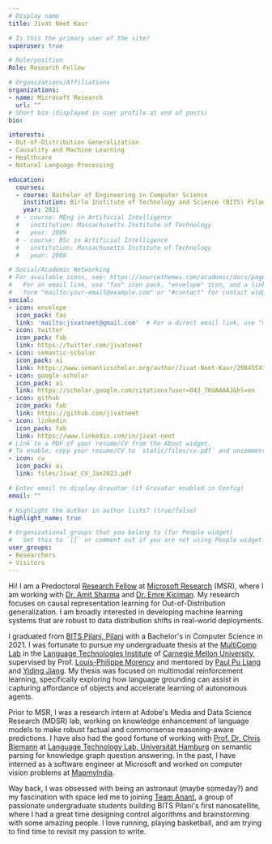 ```yaml
---
# Display name
title: Jivat Neet Kaur

# Is this the primary user of the site?
superuser: true

# Role/position
Role: Research Fellow

# Organizations/Affiliations
organizations:
- name: Microsoft Research
  url: ""
# Short bio (displayed in user profile at end of posts)
bio: 

interests:
- Out-of-Distribution Generalization
- Causality and Machine Learning
- Healthcare
- Natural Language Processing

education:
  courses:
  - course: Bachelor of Engineering in Computer Science
    institution: Birla Institute of Technology and Science (BITS) Pilani, Pilani
    year: 2021
  # - course: MEng in Artificial Intelligence
  #   institution: Massachusetts Institute of Technology
  #   year: 2009
  # - course: BSc in Artificial Intelligence
  #   institution: Massachusetts Institute of Technology
  #   year: 2008

# Social/Academic Networking
# For available icons, see: https://sourcethemes.com/academic/docs/page-builder/#icons
#   For an email link, use "fas" icon pack, "envelope" icon, and a link in the
#   form "mailto:your-email@example.com" or "#contact" for contact widget.
social:
- icon: envelope
  icon_pack: fas
  link: 'mailto:jivatneet@gmail.com'  # For a direct email link, use "mailto:test@example.org".
- icon: twitter
  icon_pack: fab
  link: https://twitter.com/jivatneet
- icon: semantic-scholar
  icon_pack: ai
  link: https://www.semanticscholar.org/author/Jivat-Neet-Kaur/2084554148
- icon: google-scholar
  icon_pack: ai
  link: https://scholar.google.com/citations?user=O43_7KUAAAAJ&hl=en
- icon: github
  icon_pack: fab
  link: https://github.com/jivatneet
- icon: linkedin
  icon_pack: fab
  link: https://www.linkedin.com/in/jivat-neet
# Link to a PDF of your resume/CV from the About widget.
# To enable, copy your resume/CV to `static/files/cv.pdf` and uncomment the lines below.
- icon: cv
  icon_pack: ai
  link: files/Jivat_CV_Jan2023.pdf

# Enter email to display Gravatar (if Gravatar enabled in Config)
email: ""

# Highlight the author in author lists? (true/false)
highlight_name: true

# Organizational groups that you belong to (for People widget)
#   Set this to `[]` or comment out if you are not using People widget.
user_groups:
- Researchers
- Visitors
---
```


Hi! I am a Predoctoral [Research Fellow](https://www.microsoft.com/en-us/research/academic-program/research-fellows-program-at-microsoft-research-india/) at [Microsoft Research](https://www.microsoft.com/en-us/research/lab/microsoft-research-india/) (MSR), where I am working with [Dr. Amit Sharma](http://www.amitsharma.in/) and [Dr. Emre Kiciman](http://kiciman.org/). My research focuses on causal representation learning for Out-of-Distribution generalization. I am broadly interested in developing machine learning systems that are robust to data distribution shifts in real-world deployments. 


I graduated from [BITS Pilani, Pilani](https://www.bits-pilani.ac.in/) with a Bachelor's in Computer Science in 2021. I was fortunate to pursue my undergraduate thesis at the [MultiComp Lab](http://multicomp.cs.cmu.edu/) in the [Language Technologies Institute](https://lti.cs.cmu.edu/) of [Carnegie Mellon University](https://www.cmu.edu/), supervised by Prof. [Louis-Philippe Morency](https://www.cs.cmu.edu/~morency/) and mentored by [Paul Pu Liang](http://www.cs.cmu.edu/~pliang/) and [Yiding Jiang](https://yidingjiang.github.io/). My thesis was focused on multimodal reinforcement learning, specifically exploring how language grounding can assist in capturing affordance of objects and accelerate learning of autonomous agents.


Prior to MSR, I was a research intern at Adobe's Media and Data Science Research (MDSR) lab, working on knowledge enhancement of language models to make robust factual and commonsense reasoning-aware predictions. I have also had the good fortune of working with [Prof. Dr. Chris Biemann](https://www.inf.uni-hamburg.de/en/inst/ab/lt/people/chris-biemann.html) at [Language Technology Lab, Universität Hamburg](https://www.inf.uni-hamburg.de/en/inst/ab/lt/home.html) on semantic parsing for knowledge graph question answering. In the past, I have interned as a software engineer at Microsoft and worked on computer vision problems at [MapmyIndia](https://www.mapmyindia.com/).

<!-- My current research interests lie in deep learning and natural language processing. My brief experience with computer vision in the past sparked my interest in multimodal learning, the vibrant multi-disciplinary research field that focuses on integrating and modeling multiple communicative modalities, including linguistic, acoustic and visual messages. In the future, I aspire to work on seamless integration of modalities and build socially intelligent agents that can perceive, reason and act to assist people in interacting better with the world. -->

<!-- I will be applying to PhD programs for **Fall 2022**. If my research interests align with your work and you have a suitable position, please [contact](mailto:jivatneet@gmail.com) me. -->

Way back, I was obsessed with being an astronaut (maybe someday?) and my fascination with space led me to joining [Team Anant](https://team-anant.org/), a group of passionate undergraduate students building BITS Pilani's first nanosatellite, where I had a great time designing control algorithms and brainstorming with some amazing people. I love running, playing basketball, and am trying to find time to revisit my passion to write.



